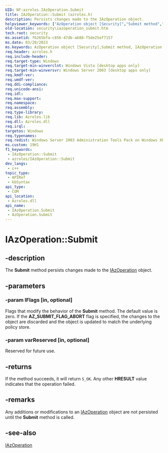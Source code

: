 ```yaml
---
UID: NF:azroles.IAzOperation.Submit
title: IAzOperation::Submit (azroles.h)
description: Persists changes made to the IAzOperation object.
helpviewer_keywords: ["AzOperation object [Security]","Submit method","IAzOperation interface [Security]","Submit method","IAzOperation.Submit","IAzOperation::Submit","Submit","Submit method [Security]","Submit method [Security]","AzOperation object","Submit method [Security]","IAzOperation interface","azroles/IAzOperation::Submit","security.iazoperation_submit"]
old-location: security\iazoperation_submit.htm
tech.root: security
ms.assetid: f6265bfa-c856-47db-a688-f5de25ef7157
ms.date: 03/20/2023
ms.keywords: AzOperation object [Security],Submit method, IAzOperation interface [Security],Submit method, IAzOperation.Submit, IAzOperation::Submit, Submit, Submit method [Security], Submit method [Security],AzOperation object, Submit method [Security],IAzOperation interface, azroles/IAzOperation::Submit, security.iazoperation_submit
req.header: azroles.h
req.include-header: 
req.target-type: Windows
req.target-min-winverclnt: Windows Vista [desktop apps only]
req.target-min-winversvr: Windows Server 2003 [desktop apps only]
req.kmdf-ver: 
req.umdf-ver: 
req.ddi-compliance: 
req.unicode-ansi: 
req.idl: 
req.max-support: 
req.namespace: 
req.assembly: 
req.type-library: 
req.lib: Azroles.lib
req.dll: Azroles.dll
req.irql: 
targetos: Windows
req.typenames: 
req.redist: Windows Server 2003 Administration Tools Pack on Windows XP
ms.custom: 19H1
f1_keywords:
 - IAzOperation::Submit
 - azroles/IAzOperation::Submit
dev_langs:
 - c++
topic_type:
 - APIRef
 - kbSyntax
api_type:
 - COM
api_location:
 - Azroles.dll
api_name:
 - IAzOperation.Submit
 - AzOperation.Submit
---
```


# IAzOperation::Submit

## -description

The **Submit** method persists changes made to the [IAzOperation](nn-azroles-iazoperation.md) object.

## -parameters

### -param lFlags [in, optional]

Flags that modify the behavior of the **Submit** method. The default value is zero. If the **AZ_SUBMIT_FLAG_ABORT** flag is specified, the changes to the object are discarded and the object is updated to match the underlying policy store.

### -param varReserved [in, optional]

Reserved for future use.

## -returns

If the method succeeds, it will return `S_OK`. Any other **HRESULT** value indicates that the operation failed.

## -remarks

Any additions or modifications to an [IAzOperation](nn-azroles-iazoperation.md) object are not persisted until the **Submit** method is called.

## -see-also

[IAzOperation](nn-azroles-iazoperation.md)
